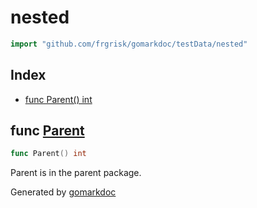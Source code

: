 <!-- Code generated by gomarkdoc. DO NOT EDIT -->

# nested

```go
import "github.com/frgrisk/gomarkdoc/testData/nested"
```

## Index

- [func Parent\(\) int](<#Parent>)


<a name="Parent"></a>
## func [Parent](<https://github.com/frgrisk/gomarkdoc?path=testData%2Fnested%2Fparent.go&version=GBmaster&lineStyle=plain&line=4&lineEnd=4&lineStartColumn=1&lineEndColumn=18>)

```go
func Parent() int
```

Parent is in the parent package.

Generated by [gomarkdoc](<https://github.com/frgrisk/gomarkdoc>)
